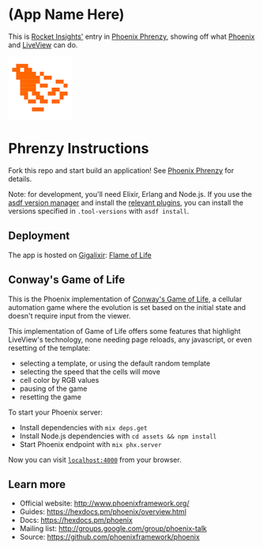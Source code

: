 # (App Name Here)

This is [Rocket Insights'](https:/rocketinsights.com) entry in [Phoenix Phrenzy](https://phoenixphrenzy.com), showing off what [Phoenix](https://phoenixframework.org/) and [LiveView](https://github.com/phoenixframework/phoenix_live_view) can do.

![Flame of Life](assets/static/images/logo.gif "Flame of Life")

# Phrenzy Instructions

Fork this repo and start build an application! See [Phoenix Phrenzy](https://phoenixphrenzy.com) for details.

Note: for development, you'll need Elixir, Erlang and Node.js. If you use the [asdf version manager](https://github.com/asdf-vm/asdf) and install the [relevant plugins](https://asdf-vm.com/#/plugins-all?id=plugin-list), you can install the versions specified in `.tool-versions` with `asdf install`.


## Deployment

The app is hosted on  [Gigalixir](https://gigalixir.com/): [Flame of
Life](https://flame-of-life.gigalixirapp.com/)

## Conway's Game of Life
This is the Phoenix implementation of [Conway's Game of
Life](https://en.wikipedia.org/wiki/Conway%27s_Game_of_Life), a cellular
automation game where the evolution is set based on the initial state and
doesn't require input from the viewer.

This implementation of Game of Life offers some features that highlight
LiveView's technology, none needing page reloads, any javascript, or even resetting
of the template:

* selecting a template, or using the default random template
* selecting the speed that the cells will move
* cell color by RGB values
* pausing of the game
* resetting the game

To start your Phoenix server:

  * Install dependencies with `mix deps.get`
  * Install Node.js dependencies with `cd assets && npm install`
  * Start Phoenix endpoint with `mix phx.server`

Now you can visit [`localhost:4000`](http://localhost:4000) from your browser.

## Learn more

  * Official website: http://www.phoenixframework.org/
  * Guides: https://hexdocs.pm/phoenix/overview.html
  * Docs: https://hexdocs.pm/phoenix
  * Mailing list: http://groups.google.com/group/phoenix-talk
  * Source: https://github.com/phoenixframework/phoenix
